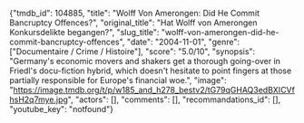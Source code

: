 {"tmdb_id": 104885, "title": "Wolff Von Amerongen: Did He Commit Bancruptcy Offences?", "original_title": "Hat Wolff von Amerongen Konkursdelikte begangen?", "slug_title": "wolff-von-amerongen-did-he-commit-bancruptcy-offences", "date": "2004-11-01", "genre": ["Documentaire / Crime / Histoire"], "score": "5.0/10", "synopsis": "Germany's economic movers and shakers get a thorough going-over in Friedl's docu-fiction hybrid, which doesn't hesitate to point fingers at those partially responsible for Europe's financial woe.", "image": "https://image.tmdb.org/t/p/w185_and_h278_bestv2/tG79qGHAQ3edBXICVfhsH2q7mye.jpg", "actors": [], "comments": [], "recommandations_id": [], "youtube_key": "notfound"}